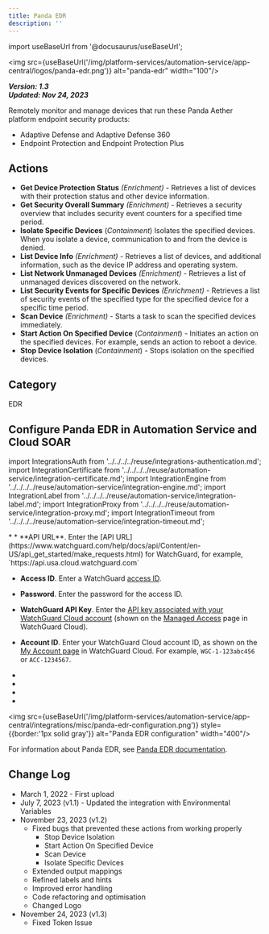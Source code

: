 ```yaml
---
title: Panda EDR
description: ''
---
```

import useBaseUrl from '@docusaurus/useBaseUrl';

<img src={useBaseUrl('/img/platform-services/automation-service/app-central/logos/panda-edr.png')} alt="panda-edr" width="100"/>

***Version: 1.3  
Updated: Nov 24, 2023***

Remotely monitor and manage devices that run these Panda Aether platform endpoint security products:

* Adaptive Defense and Adaptive Defense 360
* Endpoint Protection and Endpoint Protection Plus

## Actions

* **Get Device Protection Status** *(Enrichment)* - Retrieves a list of devices with their protection status and other device information.
* **Get Security Overall Summary** *(Enrichment)* - Retrieves a security overview that includes security event counters for a specified time period.
* **Isolate Specific Devices** (*Containment*) Isolates the specified devices. When you isolate a device, communication to and from the device is denied.
* **List Device Info** *(Enrichment)* - Retrieves a list of devices, and additional information, such as the device IP address and operating system.
* **List Network Unmanaged Devices** *(Enrichment)* - Retrieves a list of unmanaged devices discovered on the network.
* **List Security Events for Specific Devices** *(Enrichment)* - Retrieves a list of security events of the specified type for the specified device for a specific time period.
* **Scan Device** *(Enrichment)*  - Starts a task to scan the specified devices immediately.
* **Start Action On Specified Device** (*Containment*) - Initiates an action on the specified devices. For example, sends an action to reboot a device.
* **Stop Device Isolation** (*Containment*) - Stops isolation on the specified devices.

## Category

EDR

## Configure Panda EDR in Automation Service and Cloud SOAR

import IntegrationsAuth from '../../../../reuse/integrations-authentication.md';
import IntegrationCertificate from '../../../../reuse/automation-service/integration-certificate.md';
import IntegrationEngine from '../../../../reuse/automation-service/integration-engine.md';
import IntegrationLabel from '../../../../reuse/automation-service/integration-label.md';
import IntegrationProxy from '../../../../reuse/automation-service/integration-proxy.md';
import IntegrationTimeout from '../../../../reuse/automation-service/integration-timeout.md';

<IntegrationsAuth/>
* <IntegrationLabel/>
* **API URL**. Enter the [API URL](https://www.watchguard.com/help/docs/api/Content/en-US/api_get_started/make_requests.html) for WatchGuard, for example, `https://api.usa.cloud.watchguard.com`

* **Access ID**. Enter a WatchGuard [access ID](https://www.watchguard.com/help/docs/api/Content/en-US/api_get_started/authentication.html).

* **Password**. Enter the password for the access ID.

* **WatchGuard API Key**. Enter the [API key associated with your WatchGuard Cloud account](https://www.watchguard.com/help/docs/help-center/en-US/Content/en-US/WG-Cloud/mngd-access_enable-API-access.html) (shown on the [Managed Access](https://www.watchguard.com/help/docs/help-center/en-US/Content/en-US/WG-Cloud/mngd-access.html) page in WatchGuard Cloud).

* **Account ID**. Enter your WatchGuard Cloud account ID, as shown on the [My Account page](https://www.watchguard.com/help/docs/help-center/en-US/Content/en-US/WG-Cloud/sub_acct-mgmt-page.html) in WatchGuard Cloud. For example, `WGC-1-123abc456` or `ACC-1234567`.
* <IntegrationTimeout/>
* <IntegrationCertificate/>
* <IntegrationEngine/>
* <IntegrationProxy/>

<img src={useBaseUrl('/img/platform-services/automation-service/app-central/integrations/misc/panda-edr-configuration.png')} style={{border:'1px solid gray'}} alt="Panda EDR configuration" width="400"/>

For information about Panda EDR, see [Panda EDR documentation](https://www.watchguard.com/help/docs/help-center/en-US/Content/en-US/Fireware/services/edr_core/edr_core_about_c.html).

## Change Log

* March 1, 2022 - First upload
* July 7, 2023 (v1.1) - Updated the integration with Environmental Variables
* November 23, 2023 (v1.2)
	+ Fixed bugs that prevented these actions from working properly
		- Stop Device Isolation
		- Start Action On Specified Device
		- Scan Device
		- Isolate Specific Devices
	+ Extended output mappings
	+ Refined labels and hints
	+ Improved error handling
	+ Code refactoring and optimisation
	+ Changed Logo
* November 24, 2023 (v1.3)
	+ Fixed Token Issue
